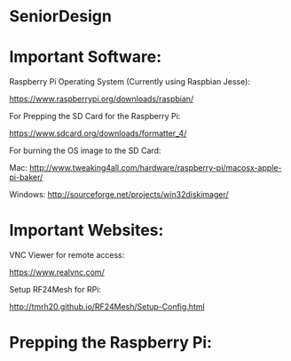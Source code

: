 # SeniorDesign


# Important Software:

Raspberry Pi Operating System (Currently using Raspbian Jesse):

https://www.raspberrypi.org/downloads/raspbian/

For Prepping the SD Card for the Raspberry Pi:

https://www.sdcard.org/downloads/formatter_4/

For burning the OS image to the SD Card:

Mac:
http://www.tweaking4all.com/hardware/raspberry-pi/macosx-apple-pi-baker/

Windows:
http://sourceforge.net/projects/win32diskimager/


# Important Websites:


VNC Viewer for remote access:

https://www.realvnc.com/

Setup RF24Mesh for RPi:

http://tmrh20.github.io/RF24Mesh/Setup-Config.html

# Prepping the Raspberry Pi:

